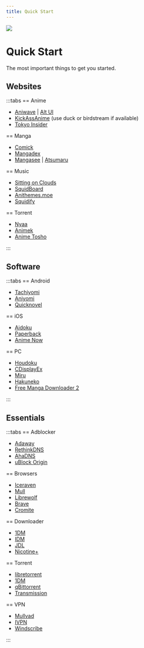 ```yaml
---
title: Quick Start
---
```


![](https://cdn.apollo.moe/img/qs.png)

# Quick Start

The most important things to get you started.

## Websites

:::tabs
== Anime

- [Aniwave](https://aniwave.to/home) | [Alt UI](https://9animehq.to/home) <Badge text="formerly 9anime"/>
- [KickAssAnime](https://kickassanime.am/) (use duck or birdstream if available)
- [Tokyo Insider](https://www.tokyoinsider.com/) <Badge type="info" text="DDL" />

== Manga

- [Comick](https://comick.app/home)
- [Mangadex](https://mangadex.org/)
- [Mangasee](https://mangasee123.com/) | [Atsumaru](https://atsu.moe/)

== Music

- [Sitting on Clouds](https://www.sittingonclouds.net/) <Badge type="info" text="DDL" />
- [SquidBoard](https://www.squid-board.org/) <Badge text="Alt" link="https://sqb.moe/" /><Badge type="info" text="DDL" /><Badge type="info" text="Needs account" />
- [Anithemes.moe](https://animethemes.moe/) <Badge type="info" text="stream" />
- [Squidify](https://www.squidify.org/) <Badge type="info" text="stream" />

== Torrent

- [Nyaa](https://nyaa.si/)
- [Animek](https://animek.fun/)
- [Anime Tosho](https://animetosho.org/)

:::

## Software

:::tabs
== Android

- [Tachiyomi](https://github.com/tachiyomiorg/tachiyomi/) <Badge icon="globe" text="Web" link="https://tachiyomi.org/"/><Badge icon="repo-forked" text="Forks" link="https://tachiyomi.org/forks/" /><Badge type="info" text="Manga" />
- [Aniyomi](https://github.com/jmir1/aniyomi-mpv-beta) <Badge type="info" text="Anime" /><Badge type="info" text="Manga" />
- [Quicknovel](https://github.com/LagradOst/QuickNovel) <Badge type="info" text="LN" />

== iOS

- [Aidoku](https://github.com/Aidoku/Aidoku) <Badge type="info" text="Manga" />
- [Paperback](https://github.com/Paperback-iOS/app) <Badge type="info" text="Manga" />
- [Anime Now](https://github.com/AnimeNow-Team/AnimeNow) <Badge type="info" text="Anime" />

== PC

- [Houdoku](https://github.com/xgi/houdoku) <Badge type="info" text="Manga" />
- [CDisplayEx](https://www.cdisplayex.com/) <Badge type="info" text="Manga" />
- [Miru](https://github.com/ThaUnknown/miru/) <Badge type="info" text="Anime" />
- [Hakuneko](https://github.com/manga-download/hakuneko) <Badge type="info" text="Downloader" /><Badge type="info" text="Anime" /><Badge type="info" text="Manga" />
- [Free Manga Downloader 2](https://github.com/dazedcat19/FMD2) <Badge type="info" text="Downloader" /><Badge type="info" text="Manga" />

:::

## Essentials

:::tabs
== Adblocker

- [Adaway](https://adaway.org/) <Badge type="info" text="Android" />
- [RethinkDNS](https://rethinkdns.com/) <Badge type="info" text="Android" />
- [AhaDNS](https://blitz-setup.ahadns.com/) <Badge type="info" text="iOS" />
- [uBlock Origin](https://ublockorigin.com/) <Badge type="info" text="Browser" />

== Browsers

- [Iceraven](https://github.com/fork-maintainers/iceraven-browser) <Badge type="info" text="Android" />
- [Mull](https://github.com/Divested-Mobile/Mull-Fenix) <Badge type="info" text="Android" />
- [Librewolf](https://librewolf.net/) <Badge type="info" text="Windows" /><Badge type="info" text="Linux" /><Badge type="info" text="MacOS" />
- [Brave](https://brave.com/) <Badge type="info" text="Android" /><Badge type="info" text="iOS" /><Badge type="info" text="Windows" /><Badge type="info" text="Linux" /><Badge type="info" text="MacOS" />
- [Cromite](https://github.com/uazo/cromite) <Badge type="info" text="Android" />

== Downloader

- [1DM](https://play.google.com/store/apps/details?id=idm.internet.download.manager&hl=en&gl=US) <Badge type="info" text="Android" />
- [IDM](https://www.internetdownloadmanager.com/) <Badge text="Activator" link="https://massgrave.dev/idm-activation-script.html" /><Badge type="info" text="Windows" />
- [JDL](https://jdownloader.org/) <Badge text="Debloat" link="https://rentry.org/jdownloader2" /><Badge type="info" text="Windows" /><Badge type="info" text="Linux" /><Badge type="info" text="MacOS" />
- [Nicotine+](https://nicotine-plus.org/) <Badge type="info" text="p2p" /><Badge type="info" text="Windows" /><Badge type="info" text="Linux" /><Badge type="info" text="MacOS" />

== Torrent

- [libretorrent](https://play.google.com/store/apps/details?id=org.proninyaroslav.libretorrent) <Badge type="info" text="Android" />
- [1DM](https://play.google.com/store/apps/details?id=idm.internet.download.manager&hl=en&gl=US) <Badge type="info" text="Android" />
- [qBittorrent](https://www.qbittorrent.org/) <Badge text="Enhanced" link="https://github.com/c0re100/qBittorrent-Enhanced-Edition" /><Badge text="Dark theme" link="https://github.com/maboroshin/qBittorrentDarktheme" /><Badge type="info" text="Windows" /><Badge type="info" text="Linux" /><Badge type="info" text="MacOS" />
- [Transmission](https://transmissionbt.com/) <Badge type="info" text="Windows" /><Badge type="info" text="Linux" /><Badge type="info" text="MacOS" />

== VPN

- [Mullvad](https://mullvad.net/) <Badge type="info" text="Paid" />
- [IVPN](https://www.ivpn.net/) <Badge type="info" text="Paid" />
- [Windscribe](https://windscribe.com/) <Badge type="info" text="Freemium" />

:::
